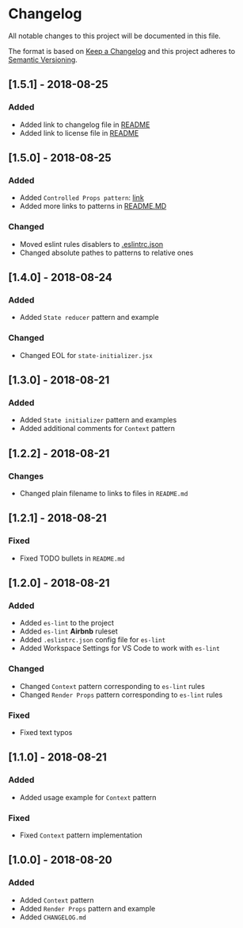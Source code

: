 # Changelog
All notable changes to this project will be documented in this file.

The format is based on [Keep a Changelog](http://keepachangelog.com/en/1.0.0/)
and this project adheres to [Semantic Versioning](http://semver.org/spec/v2.0.0.html).

## [1.5.1] - 2018-08-25
### Added
 - Added link to changelog file in [README](/README.md)
 - Added link to license file in [README](/README.md)

## [1.5.0] - 2018-08-25
### Added
 - Added `Controlled Props pattern`: [link](./patterns/controlled-props.jsx)
 - Added more links to patterns in [README.MD](./README.md#L11)

### Changed
 - Moved eslint rules disablers to [.eslintrc.json](/.eslintrc.json#L6)
 - Changed absolute pathes to patterns to relative ones

## [1.4.0] - 2018-08-24
### Added
 - Added `State reducer` pattern and example

### Changed
 - Changed EOL for `state-initializer.jsx`

## [1.3.0] - 2018-08-21
### Added
 - Added `State initializer` pattern and examples
 - Added additional comments for `Context` pattern

## [1.2.2] - 2018-08-21
### Changes
 - Changed plain filename to links to files in `README.md`

## [1.2.1] - 2018-08-21
### Fixed
 - Fixed TODO bullets in `README.md`

## [1.2.0] - 2018-08-21
### Added
 - Added `es-lint` to the project
 - Added `es-lint` **Airbnb** ruleset
 - Added `.eslintrc.json` config file for `es-lint`
 - Added Workspace Settings for VS Code to work with `es-lint`

### Changed 
 - Changed `Context` pattern corresponding to `es-lint` rules
 - Changed `Render Props` pattern corresponding to `es-lint` rules

### Fixed
 - Fixed text typos

## [1.1.0] - 2018-08-21
### Added
 - Added usage example for `Context` pattern

### Fixed
 - Fixed `Context` pattern implementation

## [1.0.0] - 2018-08-20
### Added
- Added `Context` pattern
- Added `Render Props` pattern and example
- Added `CHANGELOG.md`